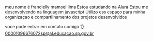 meu nome é francielly mamoel lima
Estou estudando na Alura
Estou me desenvolvendo na linguagem javascript
Utilizo ess espaço para minha organizaçao e compartilhamento dos projetos desenvolvidos

voce pode entrar em contato comigo 👌
00001096676072sp@al.educacao.sp.gov.br 
